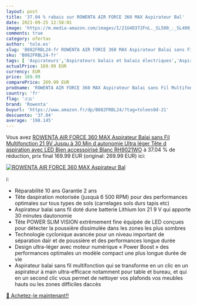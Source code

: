 ```yaml
---
layout: post
title: '37.04 % rabais sur ROWENTA AIR FORCE 360 MAX Aspirateur Bal'
date: 2021-09-25 12:58:01
image: 'https://m.media-amazon.com/images/I/21U4D372FnL._SL500_._SL400_.jpg'
comments: true
category: ofertas
author: 'tole.es'
slug: 'B082FRBL24-fr ROWENTA AIR FORCE 360 MAX Aspirateur Balai sans Fil...'
sku: 'B082FRBL24-fr'
tags: [ 'Aspirateurs','Aspirateurs balais et balais électriques','Aspirateurs, entretien des sols et nettoyeurs de vitres','Cuisine et Maison','rowenta', ]
actualPrice: 169.99 EUR
currency: EUR
price: 169.99
comparePrice: 269.99 EUR
prodname: 'ROWENTA AIR FORCE 360 MAX Aspirateur Balai sans Fil Multifonction 21 9V  Jusqu à 30 Min d autonomie  Ultra léger  Tête d aspiration avec LED  Bien accessoirisé Blanc RH9021WO'
country: 'fr'
flag: '🇫🇷'
brand: 'Rowenta'
buyurl: 'https://www.amazon.fr/dp/B082FRBL24/?tag=tolees0d-21'
descuento: '37.04'
average: '198.145'
---
```


Vous avez [ROWENTA AIR FORCE 360 MAX Aspirateur Balai sans Fil Multifonction 21 9V  Jusqu à 30 Min d autonomie  Ultra léger  Tête d aspiration avec LED  Bien accessoirisé Blanc RH9021WO](https://www.amazon.fr/dp/B082FRBL24/?tag=tolees0d-21)  à  37.04 % de réduction, prix final  169.99 EUR (original: 269.99 EUR) ici:

[![ROWENTA AIR FORCE 360 MAX Aspirateur Bal](https://m.media-amazon.com/images/I/21U4D372FnL._SL500_._SL400_.jpg)](https://www.amazon.fr/dp/B082FRBL24/?tag=tolees0d-21)

ℹ️:

- Réparabilité 10 ans Garantie 2 ans
- Tête daspiration motorisée (jusquà 6 500 RPM) pour des performances optimales sur tous types de sols (carrelages sols durs tapis etc)
- Aspirateur balai sans fil doté dune batterie Lithium Ion 21 9 V qui apporte 30 minutes dautonomie
- Tête POWER SLIM VISION extrêmement fine équipée de LED conçues pour détecter la poussière dissimulée dans les zones les plus sombres
- Technologie cyclonique avancée pour un niveau important de séparation dair et de poussière et des performances longue durée
- Design ultra-léger avec moteur numérique « Power Boost » des performances optimales un modèle compact une plus longue durée de vie
- Aspirateur balai sans fil multifonction qui se transforme en un clic en un aspirateur à main ultra-efficace notamment pour table et bureau, et qui en un second clic vous permet de nettoyer vos plafonds vos meubles hauts ou les zones difficiles daccès

[🛒 Achetez-le maintenant!!](https://www.amazon.fr/dp/B082FRBL24/?tag=tolees0d-21)
